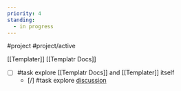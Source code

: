 ```yaml
---
priority: 4
standing:
  - in progress
---
```

#project #project/active 

[[Templater]]
[[Templatr Docs]]

- [ ] #task explore [[Templatr Docs]] and [[Templater]] itself
	- [/] #task explore [discussion](https://github.com/SilentVoid13/Templater/discussions)

